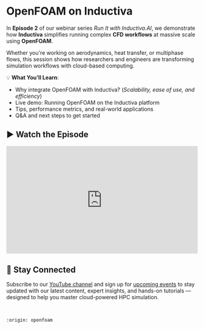 # OpenFOAM on Inductiva
In **Episode 2** of our webinar series *Run It with Inductiva.AI*, we demonstrate how 
**Inductiva** simplifies running complex **CFD workflows** at massive scale using **OpenFOAM**.

Whether you're working on aerodynamics, heat transfer, or multiphase flows, this session shows 
how researchers and engineers are transforming simulation workflows with cloud-based computing.

💡 **What You’ll Learn**:
- Why integrate OpenFOAM with Inductiva? (*Scalability, ease of use, and efficiency*)
- Live demo: Running OpenFOAM on the Inductiva platform
- Tips, performance metrics, and real-world applications
- Q&A and next steps to get started

## ▶️ Watch the Episode
<div style="position: relative; padding-bottom: 56.25%; height: 0; overflow: hidden; max-width: 100%;">
  <iframe src="https://www.youtube.com/embed/YhSQEExlgCI?si=yScPqIfW7TN_feF5"
          title="YouTube video player"
          style="position: absolute; top: 0; left: 0; width: 100%; height: 100%; border: 0;"
          allow="accelerometer; autoplay; clipboard-write; encrypted-media; gyroscope; picture-in-picture; web-share"
          allowfullscreen
          referrerpolicy="strict-origin-when-cross-origin">
  </iframe>
</div>

## 📢 Stay Connected
Subscribe to our [YouTube channel](https://www.youtube.com/@inductivaresearchlabs4204) and sign up 
for [upcoming events](https://lu.ma/calendar/cal-xwViWU64Q39XkHQ) to stay updated with our 
latest content, expert insights, and hands-on tutorials — designed to help you master 
cloud-powered HPC simulation.

<br>

```{banner}
:origin: openfoam
```